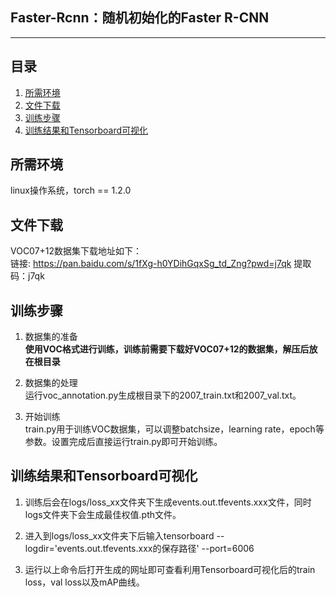 ## Faster-Rcnn：随机初始化的Faster R-CNN
---

## 目录
1. [所需环境](#所需环境)
2. [文件下载](#文件下载)
3. [训练步骤](#训练步骤)
4. [训练结果和Tensorboard可视化](#训练结果和tensorboard可视化)
 

## 所需环境
linux操作系统，torch == 1.2.0

## 文件下载
VOC07+12数据集下载地址如下：  
链接: https://pan.baidu.com/s/1fXg-h0YDihGqxSg_td_Zng?pwd=j7qk
提取码：j7qk

## 训练步骤
1. 数据集的准备   
**使用VOC格式进行训练，训练前需要下载好VOC07+12的数据集，解压后放在根目录**  

2. 数据集的处理   
运行voc_annotation.py生成根目录下的2007_train.txt和2007_val.txt。   

3. 开始训练   
train.py用于训练VOC数据集，可以调整batchsize，learning rate，epoch等参数。设置完成后直接运行train.py即可开始训练。   


## 训练结果和Tensorboard可视化
1. 训练后会在logs/loss_xx文件夹下生成events.out.tfevents.xxx文件，同时logs文件夹下会生成最佳权值.pth文件。

2. 进入到logs/loss_xx文件夹下后输入tensorboard --logdir='events.out.tfevents.xxx的保存路径' --port=6006

3. 运行以上命令后打开生成的网址即可查看利用Tensorboard可视化后的train loss，val loss以及mAP曲线。

